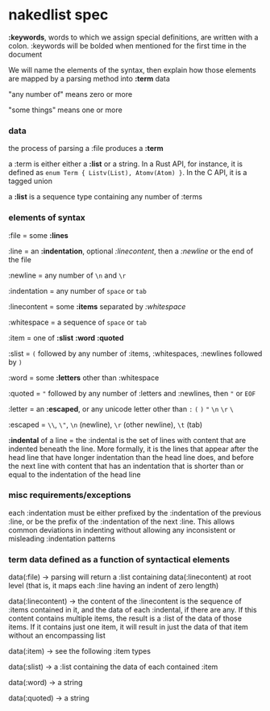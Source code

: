 # nakedlist spec

**:keywords**, words to which we assign special definitions, are written with a colon. :keywords will be bolded when mentioned for the first time in the document

We will name the elements of the syntax, then explain how those elements are mapped by a parsing method into **:term** data

"any number of" means zero or more

"some things" means one or more



### data

the process of parsing a :file produces a **:term**

a :term is either either a **:list** or a string. In a Rust API, for instance, it is defined as `enum Term { Listv(List), Atomv(Atom) }`. In the C API, it is a tagged union

a **:list** is a sequence type containing any number of :terms





### elements of syntax

:file = some **:lines**

:line = an **:indentation**, optional *:linecontent*, then a *:newline* or the end of the file

:newline = any number of `\n` and `\r`

:indentation = any number of `space` or `tab`

:linecontent = some **:items** separated by *:whitespace*

:whitespace = a sequence of `space` or `tab`

:item = one of **:slist** **:word** **:quoted**



:slist = `(` followed by any number of :items, :whitespaces, :newlines followed by `)`

:word = some **:letters** other than :whitespace

:quoted = `"` followed by any number of :letters and :newlines, then `"` or `EOF`

:letter = an **:escaped**, or any unicode letter other than `:` `(` `)` `"` `\n` `\r` `\`

:escaped = `\\`, `\"`, `\n` (newline), `\r` (other newline), `\t` (tab)

**:indental** of a line = the :indental is the set of lines with content that are indented beneath the line. More formally, it is the lines that appear after the head line that have longer indentation than the head line does, and before the next line with content that has an indentation that is shorter than or equal to the indentation of the head line


### misc requirements/exceptions

each :indentation must be either prefixed by the :indentation of the previous :line, or be the prefix of the :indentation of the next :line. This allows common deviations in indenting without allowing any inconsistent or misleading :indentation patterns



### term data defined as a function of syntactical elements

data(:file) → parsing will return a :list containing data(:linecontent) at root level (that is, it maps each :line having an indent of zero length)

data(:linecontent) → the content of the :linecontent is the sequence of :items contained in it, and the data of each :indental, if there are any. If this content contains multiple items, the result is a :list of the data of those items. If it contains just one item, it will result in just the data of that item without an encompassing list

data(:item) → see the following :item types

data(:slist) → a :list containing the data of each contained :item

data(:word) → a string

data(:quoted) → a string
